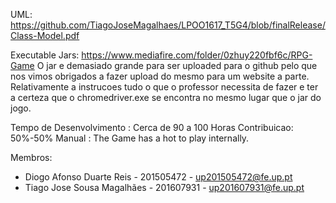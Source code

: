UML: https://github.com/TiagoJoseMagalhaes/LPOO1617_T5G4/blob/finalRelease/Class-Model.pdf

Executable Jars: https://www.mediafire.com/folder/0zhuy220fbf6c/RPG-Game O jar e demasiado grande para ser uploaded para o github pelo que nos vimos obrigados a fazer upload do mesmo para um website a parte. Relativamente a instrucoes tudo o que o professor necessita de fazer e ter a certeza que o chromedriver.exe se encontra no mesmo lugar que o jar do jogo.

Tempo de Desenvolvimento : Cerca de 90 a 100 Horas
Contribuicao: 50%-50%
Manual : The Game has a hot to play internally.

Membros:

- Diogo	Afonso	Duarte	Reis - 201505472 - up201505472@fe.up.pt
- Tiago	Jose	Sousa	Magalhães - 201607931 - up201607931@fe.up.pt
